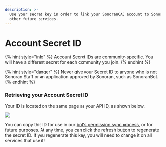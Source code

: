 ```yaml
---
description: >-
  Use your secret key in order to link your SonoranCAD account to SonoranBot or
  other future services.
---
```


# Account Secret ID

{% hint style="info" %}
Account Secret IDs are community-specific. You will have a different secret for each community you join.
{% endhint %}

{% hint style="danger" %}
Never give your Secret ID to anyone who is not Sonoran Staff or an application approved by Sonoran, such as SonoranBot.
{% endhint %}

### Retrieving your Account Secret ID

Your ID is located on the same page as your API ID, as shown below.

![](../../../.gitbook/assets/secretid.png)

You can copy this ID for use in our [bot's permission sync process](broken-reference), or for future purposes. At any time, you can click the refresh button to regenerate the secret ID. If you regenerate this key, you will need to change it on all services that use it!
